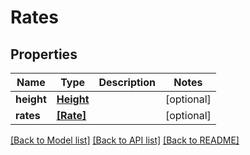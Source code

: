 # Rates


## Properties
Name | Type | Description | Notes
------------ | ------------- | ------------- | -------------
**height** | [**Height**](Height.md) |  | [optional] 
**rates** | [**[Rate]**](Rate.md) |  | [optional] 

[[Back to Model list]](../README.md#documentation-for-models) [[Back to API list]](../README.md#documentation-for-api-endpoints) [[Back to README]](../README.md)



